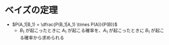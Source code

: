 # ベイズの定理

- $P(A_1|B_1) = \dfrac{P(B_1|A_1) \times P(A)}{P(B)}$
  - $B_1$ が起こったときに $A_1$ が起こる確率を、$A_1$ が起こったときに $B_1$ が起こる確率から求められる
